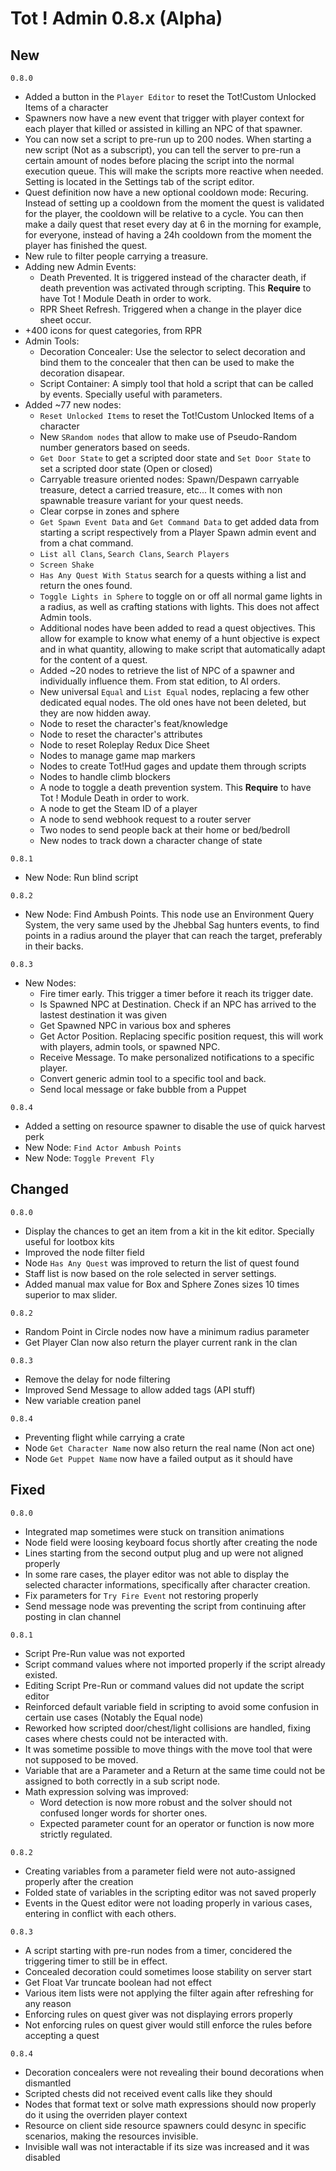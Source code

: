 # Tot ! Admin 0.8.x (Alpha)

## New
`0.8.0`
- Added a button in the `Player Editor` to reset the Tot!Custom Unlocked Items of a character
- Spawners now have a new event that trigger with player context for each player that killed or assisted in killing an NPC of that spawner.
- You can now set a script to pre-run up to 200 nodes. When starting a new script (Not as a subscript), you can tell the server to pre-run a certain amount of nodes before placing the script into the normal execution queue. This will make the scripts more reactive when needed. Setting is located in the Settings tab of the script editor.
- Quest definition now have a new optional cooldown mode: Recuring. Instead of setting up a cooldown from the moment the quest is validated for the player, the cooldown will be relative to a cycle. You can then make a daily quest that reset every day at 6 in the morning for example, for everyone, instead of having a 24h cooldown from the moment the player has finished the quest.
- New rule to filter people carrying a treasure.
- Adding new Admin Events: 
    - Death Prevented. It is triggered instead of the character death, if death prevention was activated through scripting. This **Require** to have Tot ! Module Death in order to work.
    - RPR Sheet Refresh. Triggered when a change in the player dice sheet occur.
- +400 icons for quest categories, from RPR
- Admin Tools:
    - Decoration Concealer: Use the selector to select decoration and bind them to the concealer that then can be used to make the decoration disapear.
    - Script Container: A simply tool that hold a script that can be called by events. Specially useful with parameters.
- Added ~77 new nodes:
    - `Reset Unlocked Items` to reset the Tot!Custom Unlocked Items of a character
    - New `SRandom nodes` that allow to make use of Pseudo-Random number generators based on seeds.
    - `Get Door State` to get a scripted door state and `Set Door State` to set a scripted door state (Open or closed)
    - Carryable treasure oriented nodes: Spawn/Despawn carryable treasure, detect a carried treasure, etc... It comes with non spawnable treasure variant for your quest needs.
    - Clear corpse in zones and sphere
    - `Get Spawn Event Data` and `Get Command Data` to get added data from starting a script respectively from a Player Spawn admin event and from a chat command.
    - `List all Clans`, `Search Clans`, `Search Players`
    - `Screen Shake`
    - `Has Any Quest With Status` search for a quests withing a list and return the ones found.
    - `Toggle Lights in Sphere` to toggle on or off all normal game lights in a radius, as well as crafting stations with lights. This does not affect Admin tools.
    - Additional nodes have been added to read a quest objectives. This allow for example to know what enemy of a hunt objective is expect and in what quantity, allowing to make script that automatically adapt for the content of a quest.
    - Added ~20 nodes to retrieve the list of NPC of a spawner and individually influence them. From stat edition, to AI orders.
    - New universal `Equal` and `List Equal` nodes, replacing a few other dedicated equal nodes. The old ones have not been deleted, but they are now hidden away.
    - Node to reset the character's feat/knowledge
    - Node to reset the character's attributes
    - Node to reset Roleplay Redux Dice Sheet
    - Nodes to manage game map markers
    - Nodes to create Tot!Hud gages and update them through scripts
    - Nodes to handle climb blockers
    - A node to toggle a death prevention system. This **Require** to have Tot ! Module Death in order to work.
    - A node to get the Steam ID of a player
    - A node to send webhook request to a router server
    - Two nodes to send people back at their home or bed/bedroll
    - New nodes to track down a character change of state

`0.8.1`
- New Node: Run blind script

`0.8.2`
- New Node: Find Ambush Points. This node use an Environment Query System, the very same used by the Jhebbal Sag hunters events, to find points in a radius around the player that can reach the target, preferably in their backs. 

`0.8.3`
- New Nodes: 
    - Fire timer early. This trigger a timer before it reach its trigger date.
    - Is Spawned NPC at Destination. Check if an NPC has arrived to the lastest destination it was given
    - Get Spawned NPC in various box and spheres
    - Get Actor Position. Replacing specific position request, this will work with players, admin tools, or spawned NPC.
    - Receive Message. To make personalized notifications to a specific player.
    - Convert generic admin tool to a specific tool and back.
    - Send local message or fake bubble from a Puppet

`0.8.4`
- Added a setting on resource spawner to disable the use of quick harvest perk
- New Node: `Find Actor Ambush Points`
- New Node: `Toggle Prevent Fly`
    
## Changed
`0.8.0`
- Display the chances to get an item from a kit in the kit editor. Specially useful for lootbox kits
- Improved the node filter field
- Node `Has Any Quest` was improved to return the list of quest found
- Staff list is now based on the role selected in server settings.
- Added manual max value for Box and Sphere Zones sizes 10 times superior to max slider.

`0.8.2`
- Random Point in Circle nodes now have a minimum radius parameter
- Get Player Clan now also return the player current rank in the clan

`0.8.3`
- Remove the delay for node filtering
- Improved Send Message to allow added tags (API stuff)
- New variable creation panel

`0.8.4`
- Preventing flight while carrying a crate
- Node `Get Character Name` now also return the real name (Non act one)
- Node `Get Puppet Name` now have a failed output as it should have

## Fixed
`0.8.0`
- Integrated map sometimes were stuck on transition animations
- Node field were loosing keyboard focus shortly after creating the node
- Lines starting from the second output plug and up were not aligned properly
- In some rare cases, the player editor was not able to display the selected character informations, specifically after character creation.
- Fix parameters for `Try Fire Event` not restoring properly
- Send message node was preventing the script from continuing after posting in clan channel

`0.8.1`
- Script Pre-Run value was not exported
- Script command values where not imported properly if the script already existed.
- Editing Script Pre-Run or command values did not update the script editor
- Reinforced default variable field in scripting to avoid some confusion in certain use cases (Notably the Equal node)
- Reworked how scripted door/chest/light collisions are handled, fixing cases where chests could not be interacted with.
- It was sometime possible to move things with the move tool that were not supposed to be moved.
- Variable that are a Parameter and a Return at the same time could not be assigned to both correctly in a sub script node.
- Math expression solving was improved:
    - Word detection is now more robust and the solver should not confused longer words for shorter ones. 
    - Expected parameter count for an operator or function is now more strictly regulated.

`0.8.2`
- Creating variables from a parameter field were not auto-assigned properly after the creation
- Folded state of variables in the scripting editor was not saved properly
- Events in the Quest editor were not loading properly in various cases, entering in conflict with each others.

`0.8.3`
- A script starting with pre-run nodes from a timer, concidered the triggering timer to still be in effect.
- Concealed decoration could sometimes loose stability on server start
- Get Float Var truncate boolean had not effect
- Various item lists were not applying the filter again after refreshing for any reason
- Enforcing rules on quest giver was not displaying errors properly
- Not enforcing rules on quest giver would still enforce the rules before accepting a quest

`0.8.4`
- Decoration concealers were not revealing their bound decorations when dismantled
- Scripted chests did not received event calls like they should
- Nodes that format text or solve math expressions should now properly do it using the overriden player context
- Resource on client side resource spawners could desync in specific scenarios, making the resources invisible.
- Invisible wall was not interactable if its size was increased and it was disabled